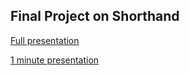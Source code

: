 ## Final Project on Shorthand

<a href="https://carnegiemellon.shorthandstories.com/coral-reef-bleaching/">Full presentation</a>

<a href="https://carnegiemellon.shorthandstories.com/coral-reef-bleaching-short/">1 minute presentation</a>
